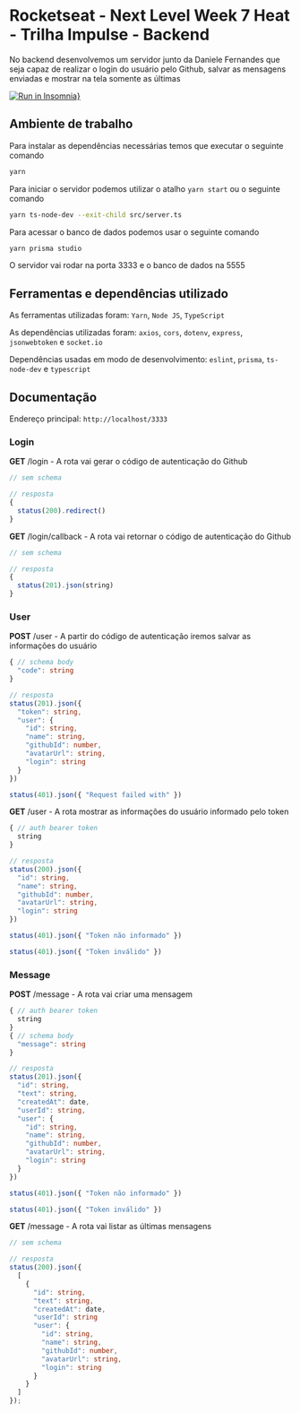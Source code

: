 # Rocketseat - Next Level Week 7 Heat - Trilha Impulse - Backend
No backend desenvolvemos um servidor junto da Daniele Fernandes que seja capaz de realizar o login do usuário pelo Github, salvar as mensagens enviadas e mostrar na tela somente as últimas

[![Run in Insomnia}](https://insomnia.rest/images/run.svg)](https://insomnia.rest/run/?label=NLW%207%20Impulse%20-%20Node%20JS&uri=https%3A%2F%2Fraw.githubusercontent.com%2Fdeibsoncogo%2FNLW7Impulse%2Fmaster%2Fbackend%2FInsomniaNLW7ImpuseBackend.json)

## Ambiente de trabalho
Para instalar as dependências necessárias temos que executar o seguinte comando
```bash
yarn
```

Para iniciar o servidor podemos utilizar o atalho `yarn start` ou o seguinte comando
```bash
yarn ts-node-dev --exit-child src/server.ts
```

Para acessar o banco de dados podemos usar o seguinte comando
```bash
yarn prisma studio
```

O servidor vai rodar na porta 3333 e o banco de dados na 5555

## Ferramentas e dependências utilizado
As ferramentas utilizadas foram: `Yarn`, `Node JS`, `TypeScript`

As dependências utilizadas foram: `axios`, `cors`, `dotenv`, `express`, `jsonwebtoken` e `socket.io`

Dependências usadas em modo de desenvolvimento: `eslint`, `prisma`, `ts-node-dev` e `typescript`

## Documentação
Endereço principal: `http://localhost/3333`

### Login
**GET** /login - A rota vai gerar o código de autenticação do Github
```ts
// sem schema

// resposta
{
  status(200).redirect()
}
```

**GET** /login/callback - A rota vai retornar o código de autenticação do Github
```ts
// sem schema

// resposta
{
  status(201).json(string)
}
```

### User
**POST** /user - A partir do código de autenticação iremos salvar as informações do usuário
```ts
{ // schema body
  "code": string
}

// resposta
status(201).json({
  "token": string,
  "user": {
    "id": string,
    "name": string,
    "githubId": number,
    "avatarUrl": string,
    "login": string
  }
})

status(401).json({ "Request failed with" })
```

**GET** /user - A rota mostrar as informações do usuário informado pelo token
```ts
{ // auth bearer token
  string
}

// resposta
status(200).json({
  "id": string,
  "name": string,
  "githubId": number,
  "avatarUrl": string,
  "login": string
})

status(401).json({ "Token não informado" })

status(401).json({ "Token inválido" })
```

### Message
**POST** /message - A rota vai criar uma mensagem
```ts
{ // auth bearer token
  string
}
{ // schema body
  "message": string
}

// resposta
status(201).json({
  "id": string,
  "text": string,
  "createdAt": date,
  "userId": string,
  "user": {
    "id": string,
    "name": string,
    "githubId": number,
    "avatarUrl": string,
    "login": string
  }
})

status(401).json({ "Token não informado" })

status(401).json({ "Token inválido" })
```

**GET** /message - A rota vai listar as últimas mensagens
```ts
// sem schema

// resposta
status(200).json({
  [
    {
      "id": string,
      "text": string,
      "createdAt": date,
      "userId": string
      "user": {
        "id": string,
        "name": string,
        "githubId": number,
        "avatarUrl": string,
        "login": string
      }
    }
  ]
});
```
